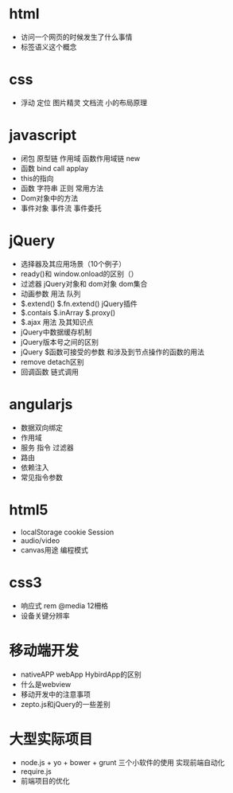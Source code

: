 # html

* 访问一个网页的时候发生了什么事情
* 标签语义这个概念

# css

* 浮动 定位 图片精灵 文档流  小的布局原理

# javascript

* 闭包 原型链  作用域  函数作用域链  new
* 函数 bind  call applay
* this的指向
* 函数 字符串 正则 常用方法
* Dom对象中的方法
* 事件对象  事件流 事件委托

# jQuery

* 选择器及其应用场景（10个例子）
* ready()和 window.onload的区别（）
* 过滤器 jQuery对象和 dom对象 dom集合
* 动画参数 用法 队列
* $.extend()  $.fn.extend()  jQuery插件
* $.contais  $.inArray  $.proxy()
* $.ajax 用法 及其知识点
* jQuery中数据缓存机制
* jQuery版本号之间的区别
* jQuery $函数可接受的参数 和涉及到节点操作的函数的用法
* remove  detach区别
* 回调函数  链式调用

# angularjs

* 数据双向绑定
* 作用域
* 服务  指令  过滤器
* 路由
* 依赖注入
* 常见指令参数

# html5

* localStorage cookie Session
* audio/video
* canvas用途 编程模式

# css3

* 响应式 rem  @media  12柵格
* 设备关键分辨率

# 移动端开发

* nativeAPP  webApp HybirdApp的区别
* 什么是webview
* 移动开发中的注意事项
* zepto.js和jQuery的一些差别

# 大型实际项目

* node.js + yo +  bower + grunt 三个小软件的使用 实现前端自动化
* require.js
* 前端项目的优化
